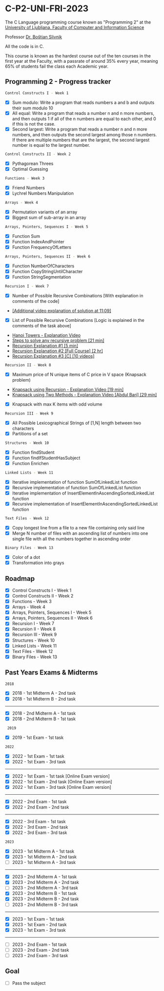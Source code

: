# C-P2-UNI-FRI-2023
The C Language programming course known as "Programming 2" at the [University of Ljubljana, Faculty of Computer and Information Science](https://www.fri.uni-lj.si/en)

Professor [Dr. Boštjan Slivnik](https://www.fri.uni-lj.si/sl/o-fakulteti/osebje/bostjan-slivnik "Boštjan Slivnik")

All the code is in C.

This course is known as the hardest course out of the ten courses in the first year at the Faculty, with a passrate of around 35% every year, meaning 65% of students fail the class each Academic year.

<!-- GETTING STARTED -->
## Programming 2 - Progress tracker

```sh
Control Constructs I - Week 1 
```
- [x] Sum modulo: Write a program that reads numbers a and b and outputs their sum modulo 10
- [x] All equal: Write a program that reads a number n and n more numbers, and then outputs 1 if all of the n numbers are equal to each other, and 0 if this is not the case.
- [x] Second largest: Write a program that reads a number n and n more numbers, and then outputs the second largest among those n numbers. If there are multiple numbers that are the largest, the second largest number is equal to the largest number.

 ```sh
 Control Constructs II - Week 2 
 ```
- [x] Pythagorean Threes
- [x] Optimal Guessing
 ```sh
 Functions - Week 3
 ```
- [x] Friend Numbers
- [x] Lychrel Numbers Manipulation
 ```sh
 Arrays - Week 4
 ```
- [x] Permutation variants of an array
- [x] Biggest sum of sub-array in an array

 ```sh
 Arrays, Pointers, Sequences I - Week 5
 ```
- [x] Function Sum
- [x] Function IndexAndPointer
- [x] Function FrequencyOfLetters

 ```sh
 Arrays, Pointers, Sequences II - Week 6
 ```
- [x] Function NumberOfCharacters
- [x] Function CopyStringUntilCharacter
- [x] Function StringSegmentation

 ```sh
 Recursion I - Week 7
 ```
- [x] Number of Possible Recursive Combinations [With explanation in comments of the code] 
- [[Additional video explanation of solution at 11:09]](https://www.youtube.com/watch?v=ngCos392W4w)
- [x] List of Possible Recursive Combinations [Logic is explained in the comments of the task above]
- [Hanoi Towers - Explanation Video](https://www.youtube.com/watch?v=YstLjLCGmgg)
- [Steps to solve any recursive problem [21 min]](https://www.youtube.com/watch?v=ngCos392W4w)
- [Recursion Explanation #1 [5 min]](https://www.youtube.com/watch?v=ivl5-snqul8)
- [Recursion Explanation #2 [Full Course] [2 hr]](https://www.youtube.com/watch?v=IJDJ0kBx2LM)
- [Recursion Explanation #3 [C] [10 videos]](https://www.youtube.com/watch?v=kepBmgvWNDw&list=PLBlnK6fEyqRjTO_UNGKuaaoxEqvSF0t5h)


 ```sh
 Recursion II - Week 8
 ```
- [x] Maximum price of N unique items of C price in V space (Knapsack problem)
- [Knapsack using Recursion - Explanation Video [19 min]](https://www.youtube.com/watch?v=mGfK-j9gAQA&t=0s)
- [Knapsack using Two Methods - Explanation Video [Abdul Bari] [29 min]](https://www.youtube.com/watch?v=nLmhmB6NzcM)
- [x] Knapsack with max K items with odd volume

 ```sh
 Recursion III - Week 9
 ```
- [x] All Possible Lexicographical Strings of [1,N] length between two characters
- [x] Partitions of a set

 ```sh
 Structures - Week 10
 ```
- [x] Function findStudent 
- [x] Function findIfStudentHasSubject
- [x] Function Enrichen

 ```sh
 Linked Lists - Week 11
 ```
- [x] Iterative implementation of function SumOfLinkedList function
- [x] Recursive implementation of function SumOfLinkedList function
- [x] Iterative implementation of InsertElementInAscendingSortedLinkedList function
- [x] Recursive implementation of InsertElementInAscendingSortedLinkedList function

 ```sh
 Text Files - Week 12
 ```
- [x] Copy longest line from a file to a new file containing only said line
- [x] Merge N number of files with an ascending list of numbers into one single file with all the numbers together in ascending order 

 ```sh
 Binary Files - Week 13
 ```
- [x] Color of a dot
- [x] Transformation into grays

<!-- The C Language - Progress roadmap -->
## Roadmap

- [x] Control Constructs I - Week 1 
- [x] Control Constructs II - Week 2 
- [x] Functions - Week 3
- [x] Arrays - Week 4
- [x] Arrays, Pointers, Sequences I - Week 5
- [x] Arrays, Pointers, Sequences II - Week 6
- [x] Recursion I - Week 7
- [x] Recursion II - Week 8
- [x] Recursion III - Week 9
- [x] Structures - Week 10
- [x] Linked Lists - Week 11
- [x] Text Files - Week 12
- [x] Binary Files - Week 13
<!-- The C Language - Progress roadmap -->
## Past Years Exams & Midterms
 ```sh
 2018
 ```
- [x] 2018 - 1st Midterm A - 2nd task 
- [x] 2018 - 1st Midterm B - 2nd task
- -------------------------------
- [x] 2018 - 2nd Midterm A - 1st task 
- [x] 2018 - 2nd Midterm B - 1st task
```sh
 2019
 ```
- [x] 2019 - 1st Exam - 1st task 

 ```sh
 2022
 ```
- [x] 2022 - 1st Exam - 1st task 
- [x] 2022 - 1st Exam - 3rd task 
- -------------------------------
- [x] 2022 - 1st Exam - 1st task [Online Exam version]
- [x] 2022 - 1st Exam - 2nd task [Online Exam version]
- [x] 2022 - 1st Exam - 3rd task [Online Exam version]
- -------------------------------
- [x] 2022 - 2nd Exam - 1st task 
- [x] 2022 - 2nd Exam - 2nd task
- -------------------------------
- [x] 2022 - 3rd Exam - 1st task 
- [x] 2022 - 3rd Exam - 2nd task 
- [x] 2022 - 3rd Exam - 3rd task 
 ```sh
 2023
 ```
- [x] 2023 - 1st Midterm A - 1st task 
- [x] 2023 - 1st Midterm A - 2nd task 
- [ ] 2023 - 1st Midterm A - 3rd task 
- -------------------------------
- [x] 2023 - 2nd Midterm A - 1st task 
- [x] 2023 - 2nd Midterm A - 2nd task 
- [ ] 2023 - 2nd Midterm A - 3rd task 
- [x] 2023 - 2nd Midterm B - 1st task 
- [x] 2023 - 2nd Midterm B - 2nd task 
- [ ] 2023 - 2nd Midterm B - 3rd task 
- -------------------------------
- [x] 2023 - 1st Exam - 1st task 
- [x] 2023 - 1st Exam - 2nd task 
- [x] 2023 - 1st Exam - 3rd task
- -------------------------------
- [ ] 2023 - 2nd Exam - 1st task 
- [ ] 2023 - 2nd Exam - 2nd task 
- [ ] 2023 - 2nd Exam - 3rd task 
## Goal
- [ ] Pass the subject

